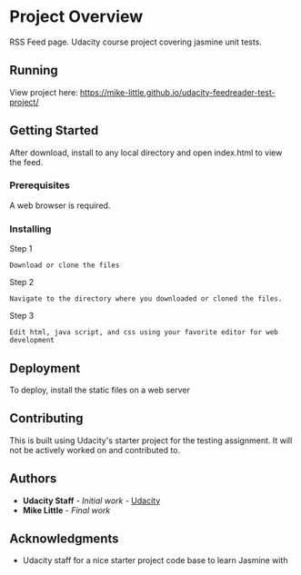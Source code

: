 # Project Overview

RSS Feed page.  Udacity course project covering jasmine unit tests.


## Running

View project here: https://mike-little.github.io/udacity-feedreader-test-project/

## Getting Started

After download, install to any local directory and open index.html to view the feed.

### Prerequisites

A web browser is required.


### Installing

Step 1

```
Download or clone the files
```

Step 2

```
Navigate to the directory where you downloaded or cloned the files.
```

Step 3

```
Edit html, java script, and css using your favorite editor for web development
```

## Deployment

To deploy, install the static files on a web server

## Contributing

This is built using Udacity's starter project for the testing assignment.  It will not be actively worked on and contributed to.


## Authors

* **Udacity Staff** - *Initial work* - [Udacity](https://udacity.com)
* **Mike Little** - *Final work* 

## Acknowledgments

* Udacity staff for a nice starter project code base to learn Jasmine with
